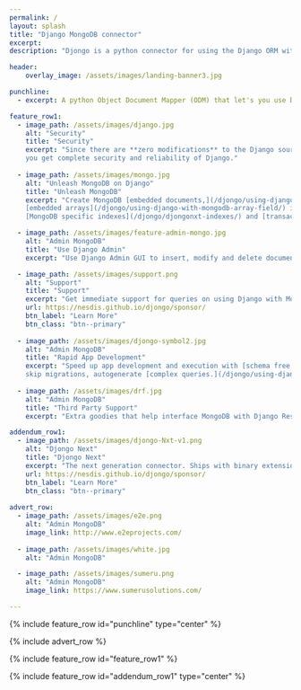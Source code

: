 ```yaml
---
permalink: /
layout: splash
title: "Django MongoDB connector"
excerpt: 
description: "Djongo is a python connector for using the Django ORM with MongoDB. Use Django Admin to directly add and modify documents stored in MongoDB. Use other contrib modules such as Auth and Sessions without any changes"

header:
    overlay_image: /assets/images/landing-banner3.jpg

punchline:
  - excerpt: A python Object Document Mapper (ODM) that let's you use Django with MongoDB *without* changing the Django ORM.

feature_row1:
  - image_path: /assets/images/django.jpg
    alt: "Security"
    title: "Security"
    excerpt: "Since there are **zero modifications** to the Django source code, 
    you get complete security and reliability of Django."
    
  - image_path: /assets/images/mongo.jpg
    alt: "Unleash MongoDB on Django"
    title: "Unleash MongoDB"
    excerpt: "Create MongoDB [embedded documents,](/djongo/using-django-with-mongodb-data-fields/) 
    [embedded arrays](/djongo/using-django-with-mongodb-array-field/) in Django Models,
    [MongoDB specific indexes](/djongo/djongonxt-indexes/) and [transactions.](djongonxt-database-transactions/)"

  - image_path: /assets/images/feature-admin-mongo.jpg
    alt: "Admin MongoDB"
    title: "Use Django Admin"
    excerpt: "Use Django Admin GUI to insert, modify and delete documents in MongoDB."

  - image_path: /assets/images/support.png
    alt: "Support"
    title: "Support"
    excerpt: "Get immediate support for queries on using Django with MongoDB."
    url: https://nesdis.github.io/djongo/sponsor/
    btn_label: "Learn More"
    btn_class: "btn--primary"
    
  - image_path: /assets/images/djongo-symbol2.jpg
    alt: "Admin MongoDB"
    title: "Rapid App Development"
    excerpt: "Speed up app development and execution with [schema free models](/djongo/get-started/#enforce-schema), 
    skip migrations, autogenerate [complex queries.](/djongo/using-django-with-mongodb-array-reference-field/)"
    
  - image_path: /assets/images/drf.jpg
    alt: "Admin MongoDB"
    title: "Third Party Support"
    excerpt: "Extra goodies that help interface MongoDB with Django Rest Framework."            

addendum_row1:
  - image_path: /assets/images/djongo-Nxt-v1.png
    alt: "Djongo Next"
    title: "Djongo Next"
    excerpt: "The next generation connector. Ships with binary extensions for professional usage."
    url: https://nesdis.github.io/djongo/sponsor/
    btn_label: "Learn More"
    btn_class: "btn--primary"
    
advert_row:
  - image_path: /assets/images/e2e.png
    alt: "Admin MongoDB"
    image_link: http://www.e2eprojects.com/
    
  - image_path: /assets/images/white.jpg
    alt: "Admin MongoDB"

  - image_path: /assets/images/sumeru.png
    alt: "Admin MongoDB"
    image_link: https://www.sumerusolutions.com/

---
```


{% include feature_row id="punchline" type="center" %}

{% include advert_row %}

{% include feature_row id="feature_row1" %}

{% include feature_row id="addendum_row1" type="center" %}





